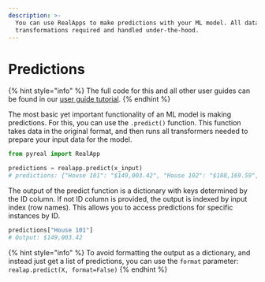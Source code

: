 ```yaml
---
description: >-
  You can use RealApps to make predictions with your ML model. All data
  transformations required and handled under-the-hood.
---
```


# Predictions

{% hint style="info" %}
The full code for this and all other user guides can be found in our [user guide tutorial](https://github.com/sibyl-dev/pyreal/blob/dev/tutorials/user\_guide.ipynb).
{% endhint %}

The most basic yet important functionality of an ML model is making predictions. For this, you can use the `.predict()` function. This function takes data in the original format, and then runs all transformers needed to prepare your input data for the model.

```python
from pyreal import RealApp

predictions = realapp.predict(x_input)
# predictions: {"House 101": "$149,003.42", "House 102": "$188,169.59", ...}
```

The output of the predict function is a dictionary with keys determined by the ID column. If not ID column is provided, the output is indexed by input index (row names). This allows you to access predictions for specific instances by ID.

```python
predictions["House 101"]
# Output: $149,003.42
```

{% hint style="info" %}
To avoid formatting the output as a dictionary, and instead just get a list of predictions, you can use the `format` parameter: `realap.predict(X, format=False)`
{% endhint %}

